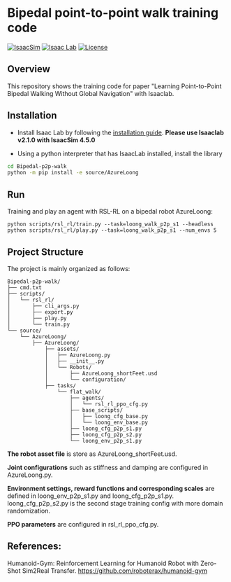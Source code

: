 # Bipedal point-to-point walk training code

[![IsaacSim](https://img.shields.io/badge/IsaacSim-4.5.0-silver.svg)](https://docs.omniverse.nvidia.com/isaacsim/latest/overview.html)
[![Isaac Lab](https://img.shields.io/badge/IsaacLab-2.1.0-silver)](https://isaac-sim.github.io/IsaacLab)
[![License](https://img.shields.io/badge/license-MIT-yellow.svg)](https://opensource.org/license/mit)

## Overview
This repository shows the training code for paper "Learning  Point-to-Point Bipedal Walking Without Global Navigation" with Isaaclab.



## Installation

- Install Isaac Lab by following the [installation guide](https://isaac-sim.github.io/IsaacLab/main/source/setup/installation/index.html). **Please use Isaaclab v2.1.0 with IsaacSim 4.5.0**

- Using a python interpreter that has IsaacLab installed, install the library


```bash
cd Bipedal-p2p-walk
python -m pip install -e source/AzureLoong
```



## Run

Training and play an agent with RSL-RL on a bipedal robot AzureLoong:

```
python scripts/rsl_rl/train.py --task=loong_walk_p2p_s1 --headless
python scripts/rsl_rl/play.py --task=loong_walk_p2p_s1 --num_envs 5
```



## Project Structure

The project is mainly organized as follows:

```
Bipedal-p2p-walk/
├── cmd.txt
├── scripts/
│   └── rsl_rl/
│       ├── cli_args.py
│       ├── export.py
│       ├── play.py
│       └── train.py
└── source/
    └── AzureLoong/
        ├── AzureLoong/
            ├── assets/
            │   ├── AzureLoong.py
            │   ├── __init__.py
            │   └── Robots/
            │       ├── AzureLoong_shortFeet.usd
            │       └── configuration/
            ├── tasks/
                └── flat_walk/
                    ├── agents/
                    │   └── rsl_rl_ppo_cfg.py
                    ├── base_scripts/
                    │   ├── loong_cfg_base.py
                    │   └── loong_env_base.py
                    ├── loong_cfg_p2p_s1.py
                    ├── loong_cfg_p2p_s2.py
                    └── loong_env_p2p_s1.py
```

**The robot asset file** is store as AzureLoong_shortFeet.usd.

**Joint configurations** such as stiffness and damping are configured in AzureLoong.py.

**Environment settings, reward functions and corresponding scales** are defined in loong_env_p2p_s1.py and loong_cfg_p2p_s1.py. loong_cfg_p2p_s2.py is the second stage training config with more domain randomization. 

**PPO parameters** are configured in rsl_rl_ppo_cfg.py.



## References:

Humanoid-Gym: Reinforcement Learning for Humanoid Robot with Zero-Shot Sim2Real Transfer. https://github.com/roboterax/humanoid-gym
